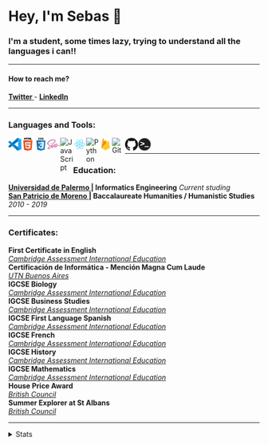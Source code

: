 # Hey, I'm Sebas 👋
### I'm a student, some times lazy, trying to understand all the languages i can!!
---
#### How to reach me? 
**[Twitter  ](https://twitter.com/sebasmoskovic)** - **[LinkedIn](www.linkedin.com/in/sebas-moskovic)**

---
### Languages and Tools:

<img align="left" alt="Visual Studio Code" width="26px" src="https://raw.githubusercontent.com/github/explore/80688e429a7d4ef2fca1e82350fe8e3517d3494d/topics/visual-studio-code/visual-studio-code.png" />
<img align="left" alt="HTML5" width="26px" src="https://raw.githubusercontent.com/github/explore/80688e429a7d4ef2fca1e82350fe8e3517d3494d/topics/html/html.png" />
<img align="left" alt="CSS3" width="26px" src="https://raw.githubusercontent.com/github/explore/80688e429a7d4ef2fca1e82350fe8e3517d3494d/topics/css/css.png" />
<img align="left" alt="Sass" width="26px" src="https://raw.githubusercontent.com/github/explore/80688e429a7d4ef2fca1e82350fe8e3517d3494d/topics/sass/sass.png" />
<img align="left" alt="JavaScript" width="26px" src="https://raw.githubusercontent.com/jmnote/z-icons/master/svg/javascript.svg" />
<img align="left" alt="React" width="26px" src="https://raw.githubusercontent.com/github/explore/80688e429a7d4ef2fca1e82350fe8e3517d3494d/topics/react/react.png" />
<img align="left" alt="Python" width="26px" src="https://raw.githubusercontent.com/jmnote/z-icons/master/svg/python.svg" />
<img align="left" alt="Firebase" width="26px" src="https://raw.githubusercontent.com/github/explore/80688e429a7d4ef2fca1e82350fe8e3517d3494d/topics/firebase/firebase.png" />
<img align="left" alt="Git" width="26px" src="https://raw.githubusercontent.com/jmnote/z-icons/master/svg/git.svg" />
<img align="left" alt="GitHub" width="26px" src="https://raw.githubusercontent.com/github/explore/78df643247d429f6cc873026c0622819ad797942/topics/github/github.png" />
<img align="left" alt="Terminal" width="26px" src="https://raw.githubusercontent.com/github/explore/80688e429a7d4ef2fca1e82350fe8e3517d3494d/topics/terminal/terminal.png" />

<br />


---
### Education:

**[Universidad de Palermo ](https://www.palermo.edu/)| Informatics Engineering** *Current studing*<br/>
**[San Patricio de Moreno ](https://sanpatriciomoreno.wordpress.com/) | Baccalaureate Humanities / Humanistic Studies** *2010 - 2019*

---

### Certificates:
**First Certificate in English**<br/>
*[Cambridge Assessment International Education](https://www.cambridgeinternational.org/)*<br/>
**Certificación de Informática - Mención Magna Cum Laude** <br/>
*[UTN Buenos Aires](https://www.frba.utn.edu.ar//)*<br/>
**IGCSE Biology**<br/>
*[Cambridge Assessment International Education](https://www.cambridgeinternational.org/)*<br/>
**IGCSE Business Studies**<br/>
*[Cambridge Assessment International Education](https://www.cambridgeinternational.org/)*<br/>
**IGCSE First Language Spanish**<br/>
*[Cambridge Assessment International Education](https://www.cambridgeinternational.org/)*<br/>
**IGCSE French**<br/>
*[Cambridge Assessment International Education](https://www.cambridgeinternational.org/)*<br/>
**IGCSE History**<br/>
*[Cambridge Assessment International Education](https://www.cambridgeinternational.org/)*<br/>
**IGCSE Mathematics**<br/>
*[Cambridge Assessment International Education](https://www.cambridgeinternational.org/)*<br/>
**House Price Award**<br/>
*[British Council](https://www.britishcouncil.org/)*<br/>
**Summer Explorer at St Albans**<br/>
*[British Council](https://www.britishcouncil.org/)*<br/>


---
</details>
<details>
  <summary>Stats</summary>
  <a href="#"><img align="center" src="https://github-readme-stats.vercel.app/api?username=moscou-sds&show_icons=true&theme=light&line_height=27" alt="Sebas's github stats"/></a>
  <a href="#"><img align="center" src="https://github-readme-stats.vercel.app/api/top-langs/?username=moscou-sds" alt="Sebas's github stats"/></a>
</details>
